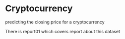 # Cryptocurrency
predicting the closing price for a cryptocurrency

There is report01 which covers report about this dataset
